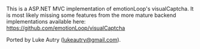 This is a ASP.NET MVC implementation of emotionLoop's visualCaptcha. It is most likely missing some features from the more mature backend implementations available here: https://github.com/emotionLoop/visualCaptcha

Ported by Luke Autry (lukeautry@gmail.com).
